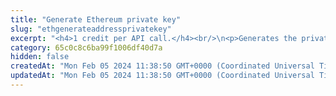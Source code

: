 ```yaml
---
title: "Generate Ethereum private key"
slug: "ethgenerateaddressprivatekey"
excerpt: "<h4>1 credit per API call.</h4><br/>\n<p>Generates the private key of an address from a mnemonic for a given derivation path index. The private key is generated for the specific index - each mnemonic\ncan generate up to 2^32 private keys starting from index 0 until 2^31 - 1.</p>"
category: 65c0c8c6ba99f1006df40d7a
hidden: false
createdAt: "Mon Feb 05 2024 11:38:50 GMT+0000 (Coordinated Universal Time)"
updatedAt: "Mon Feb 05 2024 11:38:50 GMT+0000 (Coordinated Universal Time)"
---
```

